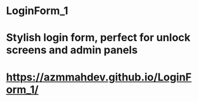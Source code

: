 # LoginForm_1

# Stylish login form, perfect for unlock screens and admin panels


# https://azmmahdev.github.io/LoginForm_1/
